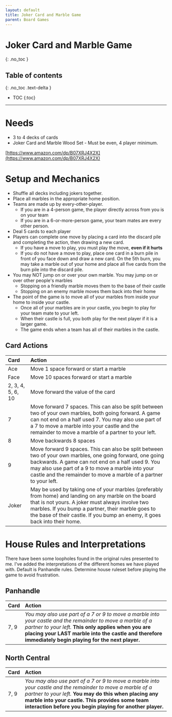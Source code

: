 ```yaml
---
layout: default
title: Joker Card and Marble Game
parent: Board Games
---
```


# Joker Card and Marble Game
{: .no_toc }

## Table of contents
{: .no_toc .text-delta }

* TOC
{:toc}

---

# Needs

* 3 to 4 decks of cards
* Joker Card and Marble Wood Set - Must be even, 4 player minimum.

[https://www.amazon.com/dp/B07XRJ4X2X](https://www.amazon.com/dp/B07XRJ4X2X)

# Setup and Mechanics

* Shuffle all decks including jokers together.
* Place all marbles in the appropriate home position.
* Teams are made up by every-other-player.
  * If you are in a 4-person game, the player directly across from you is on your team
  * If you are in a 6-or-more-person game, your team mates are every other person.
* Deal 5 cards to each player
* Players can complete one move by placing a card into the discard pile and completing the action, then drawing a new card.
  * If you have a move to play, you must play the move, **even if it hurts**
  * If you do not have a move to play, place one card in a burn pile in front of you face down and draw a new card. On the 5th burn, you may take a marble out of your home and place all five cards from the burn pile into the discard pile.
* You may NOT jump on or over your own marble. You may jump on or over other people's marbles
  * Stopping on a friendly marble moves them to the base of their castle
  * Stopping on an enemy marble moves them back into their home
* The point of the game is to move all of your marbles from inside your home to inside your castle.
  * Once all of your marbles are in your castle, you begin to play for your team mate to your left. 
  * When their castle is full, you both play for the next player if it is a larger game.
  * The game ends when a team has all of their marbles in the castle.

## Card Actions

| Card | Action |
| :--- | :--- |
| Ace | Move 1 space forward or start a marble |
| Face  | Move 10 spaces forward or start a marble |
| 2, 3, 4, 5, 6, 10 | Move forward the value of the card |
| 7 | Move forward 7 spaces. This can also be split between two of your own marbles, both going forward. A game can not end on a half used 7. You may also use part of a 7 to move a marble into your castle and the remainder to move a marble of a partner to your left. |
| 8 | Move backwards 8 spaces |
| 9 | Move forward 9 spaces. This can also be split between two of your own marbles, one going forward, one going backwards. A game can not end on a half used 9. You may also use part of a 9 to move a marble into your castle and the remainder to move a marble of a partner to your left. |
| Joker | May be used by taking one of your marbles \(preferably from home\) and landing on any marble on the board that is not yours. A joker must always involve two marbles. If you bump a partner, their marble goes to the base of their castle. If you bump an enemy, it goes back into their home. |

# House Rules and Interpretations

There have been some loopholes found in the original rules presented to me. I've added the interpretations of the different homes we have played with. Default is Panhandle rules. Determine house ruleset before playing the game to avoid frustration.

## Panhandle

| Card | Action |
| :--- | :--- |
| 7, 9 | _You may also use part of a 7 or 9 to move a marble into your castle and the remainder to move a marble of a partner to your left._  **This only applies when you are placing your LAST marble into the castle and therefore immediately begin playing for the next player.** |

## North Central

| Card | Action |
| :--- | :--- |
| 7, 9 | _You may also use part of a 7 or 9 to move a marble into your castle and the remainder to move a marble of a partner to your left._  **You may do this when placing any marble into your castle. This provides some team interaction before you begin playing for another player.** |

